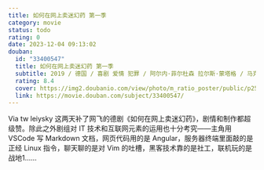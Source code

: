 ```yaml
---
title: 如何在网上卖迷幻药 第一季
category: movie
status: todo
rating: 0
date: 2023-12-04 09:13:02
douban:
  id: "33400547"
  title: 如何在网上卖迷幻药 第一季
  subtitle: 2019 / 德国 / 喜剧 爱情 犯罪 / 阿尔内·菲尔杜森 拉尔斯·蒙塔格 / 马克西米利安·蒙特 丹尼尔·卡伯
  rating: 8.4
  cover: https://img2.doubanio.com/view/photo/m_ratio_poster/public/p2558384741.jpg
  link: https://movie.douban.com/subject/33400547/
---
```


Via tw leiysky 这两天补了网飞的德剧《如何在网上卖迷幻药》，剧情和制作都超级赞。除此之外剧组对 IT 技术和互联网元素的运用也十分考究——主角用 VSCode 写 Markdown 文档，网页代码用的是 Angular，服务器终端里面敲的是正经 Linux 指令，聊天聊的是对 Vim 的吐槽，黑客技术靠的是社工，联机玩的是战地1……